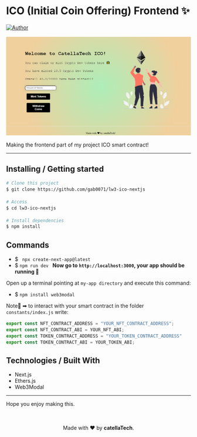 <h1 aling="center">ICO (Initial Coin Offering) Frontend ✨</h1>

  <a href="https://github.com/gab0071" target="_blank">
    <img alt="Author" src="https://img.shields.io/badge/made%20by-CatellaTech-blueviolet?style=flat-square">
  </a>
 

  <br>
  <br>

<img src="./image/project.png">  

Making the frontend part of my project ICO smart contract!

<hr>
<h2> Installing / Getting started </h2>

```bash
# Clone this project
$ git clone https://github.com/gab0071/lw3-ico-nextjs

# Access
$ cd lw3-ico-nextjs

# Install dependencies
$ npm install 

``` 

<h2>Commands</h2>

- $ ``` npx create-next-app@latest```
- $ ```npm run dev ``` 
<strong>Now go to `http://localhost:3000`, your app should be running </strong>🤘

Open up a terminal pointing at `my-app directory` and execute this command:
- $ ``` npm install web3modal ```

Note🚨 ➡ to interact with your smart contract in the folder `constants/index.js` write:

```js
export const NFT_CONTRACT_ADDRESS = "YOUR_NFT_CONTRACT_ADDRESS";
export const NFT_CONTRACT_ABI = YOUR_NFT_ABI;
export const TOKEN_CONTRACT_ADDRESS = "YOUR_TOKEN_CONTRACT_ADDRESS"
export const TOKEN_CONTRACT_ABI = YOUR_TOKEN_ABI;
```
<h2> Technologies / Built With </h2>

- Next.js
- Ethers.js
- Web3Modal
<hr>
Hope you enjoy making this.
<br>
<br>

<p align="center">
<br/>
  Made with ❤️ by <b>catellaTech</b>.
</p>
